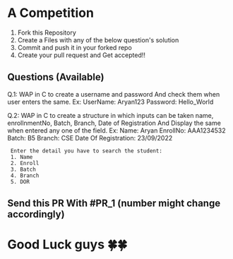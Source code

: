 # A Competition

1. Fork this Repository 
2. Create a Files with any of the below question's solution 
3. Commit and push it in your forked repo 
4. Create your pull request and Get accepted!!


## Questions (Available)
Q.1: WAP in C to create a username and password And check them when user enters the same. 
  Ex: UserName: Aryan123
      Password: Hello_World

Q.2: WAP in C to create a structure in which inputs can be taken name, enrollnmentNo, Batch, Branch, Date of Registration And Display the same when entered any one of the field. 
 Ex: Name: Aryan
     EnrollNo: AAA1234532
     Batch: B5
     Branch: CSE
     Date Of Registration: 23/09/2022

     Enter the detail you have to search the student: 
     1. Name
     2. Enroll
     3. Batch
     4. Branch
     5. DOR

## Send this PR With #PR_1   (number might change accordingly)

# Good Luck guys 🍀🍀